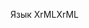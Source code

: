 <span data-ttu-id="e3ec9-101">Язык XrML</span><span class="sxs-lookup"><span data-stu-id="e3ec9-101">XrML</span></span>